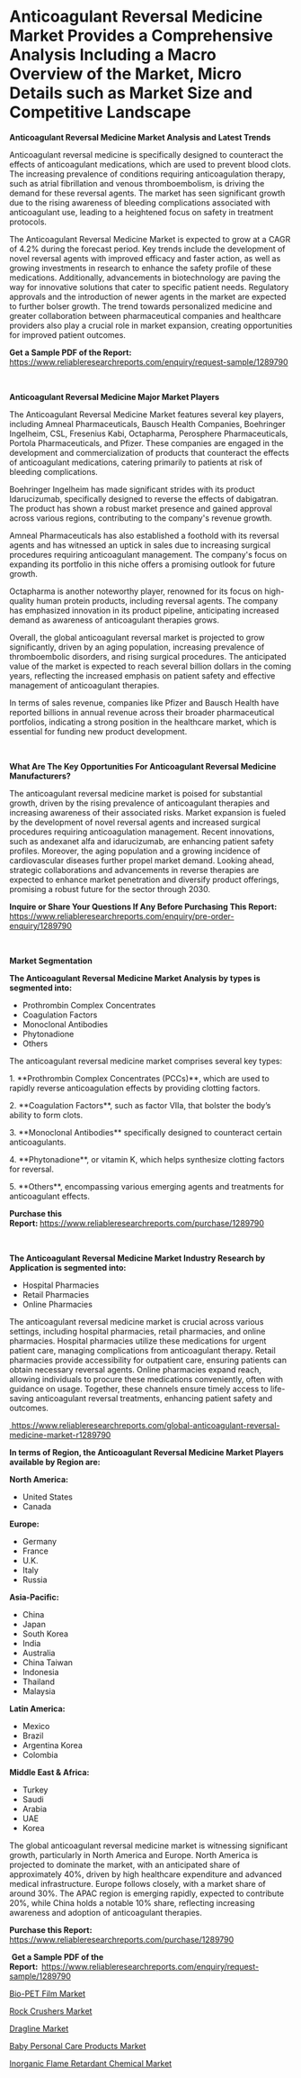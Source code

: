 <p><h1>Anticoagulant Reversal Medicine Market Provides a Comprehensive Analysis Including a Macro Overview of the Market, Micro Details such as Market Size and Competitive Landscape</h1></p><p><strong>Anticoagulant Reversal Medicine Market Analysis and Latest Trends</strong></p>
<p><p>Anticoagulant reversal medicine is specifically designed to counteract the effects of anticoagulant medications, which are used to prevent blood clots. The increasing prevalence of conditions requiring anticoagulation therapy, such as atrial fibrillation and venous thromboembolism, is driving the demand for these reversal agents. The market has seen significant growth due to the rising awareness of bleeding complications associated with anticoagulant use, leading to a heightened focus on safety in treatment protocols.</p><p>The Anticoagulant Reversal Medicine Market is expected to grow at a CAGR of 4.2% during the forecast period. Key trends include the development of novel reversal agents with improved efficacy and faster action, as well as growing investments in research to enhance the safety profile of these medications. Additionally, advancements in biotechnology are paving the way for innovative solutions that cater to specific patient needs. Regulatory approvals and the introduction of newer agents in the market are expected to further bolser growth. The trend towards personalized medicine and greater collaboration between pharmaceutical companies and healthcare providers also play a crucial role in market expansion, creating opportunities for improved patient outcomes.</p></p>
<p><strong>Get a Sample PDF of the Report:&nbsp;</strong> <a href="https://www.reliableresearchreports.com/enquiry/request-sample/1289790?utm_campaign=4&utm_medium=2&utm_source=Github&utm_content=ia&utm_term=26102024&utm_id=anticoagulant-reversal-medicine">https://www.reliableresearchreports.com/enquiry/request-sample/1289790</a></p>
<p>&nbsp;</p>
<p><strong>Anticoagulant Reversal Medicine Major Market Players</strong></p>
<p><p>The Anticoagulant Reversal Medicine Market features several key players, including Amneal Pharmaceuticals, Bausch Health Companies, Boehringer Ingelheim, CSL, Fresenius Kabi, Octapharma, Perosphere Pharmaceuticals, Portola Pharmaceuticals, and Pfizer. These companies are engaged in the development and commercialization of products that counteract the effects of anticoagulant medications, catering primarily to patients at risk of bleeding complications.</p><p>Boehringer Ingelheim has made significant strides with its product Idarucizumab, specifically designed to reverse the effects of dabigatran. The product has shown a robust market presence and gained approval across various regions, contributing to the company's revenue growth.</p><p>Amneal Pharmaceuticals has also established a foothold with its reversal agents and has witnessed an uptick in sales due to increasing surgical procedures requiring anticoagulant management. The company's focus on expanding its portfolio in this niche offers a promising outlook for future growth.</p><p>Octapharma is another noteworthy player, renowned for its focus on high-quality human protein products, including reversal agents. The company has emphasized innovation in its product pipeline, anticipating increased demand as awareness of anticoagulant therapies grows.</p><p>Overall, the global anticoagulant reversal market is projected to grow significantly, driven by an aging population, increasing prevalence of thromboembolic disorders, and rising surgical procedures. The anticipated value of the market is expected to reach several billion dollars in the coming years, reflecting the increased emphasis on patient safety and effective management of anticoagulant therapies.</p><p>In terms of sales revenue, companies like Pfizer and Bausch Health have reported billions in annual revenue across their broader pharmaceutical portfolios, indicating a strong position in the healthcare market, which is essential for funding new product development.</p></p>
<p>&nbsp;</p>
<p><strong>What Are The Key Opportunities For Anticoagulant Reversal Medicine Manufacturers?</strong></p>
<p><p>The anticoagulant reversal medicine market is poised for substantial growth, driven by the rising prevalence of anticoagulant therapies and increasing awareness of their associated risks. Market expansion is fueled by the development of novel reversal agents and increased surgical procedures requiring anticoagulation management. Recent innovations, such as andexanet alfa and idarucizumab, are enhancing patient safety profiles. Moreover, the aging population and a growing incidence of cardiovascular diseases further propel market demand. Looking ahead, strategic collaborations and advancements in reverse therapies are expected to enhance market penetration and diversify product offerings, promising a robust future for the sector through 2030.</p></p>
<p><strong>Inquire or Share Your Questions If Any Before Purchasing This Report:</strong> <a href="https://www.reliableresearchreports.com/enquiry/pre-order-enquiry/1289790?utm_campaign=4&utm_medium=2&utm_source=Github&utm_content=ia&utm_term=26102024&utm_id=anticoagulant-reversal-medicine">https://www.reliableresearchreports.com/enquiry/pre-order-enquiry/1289790</a></p>
<p>&nbsp;</p>
<p><strong>Market Segmentation</strong></p>
<p><strong>The Anticoagulant Reversal Medicine Market Analysis by types is segmented into:</strong></p>
<p><ul><li>Prothrombin Complex Concentrates</li><li>Coagulation Factors</li><li>Monoclonal Antibodies</li><li>Phytonadione</li><li>Others</li></ul></p>
<p><p>The anticoagulant reversal medicine market comprises several key types: </p><p>1. **Prothrombin Complex Concentrates (PCCs)**, which are used to rapidly reverse anticoagulation effects by providing clotting factors. </p><p>2. **Coagulation Factors**, such as factor VIIa, that bolster the body’s ability to form clots. </p><p>3. **Monoclonal Antibodies** specifically designed to counteract certain anticoagulants. </p><p>4. **Phytonadione**, or vitamin K, which helps synthesize clotting factors for reversal. </p><p>5. **Others**, encompassing various emerging agents and treatments for anticoagulant effects.</p></p>
<p><strong>Purchase this Report:&nbsp;</strong><a href="https://www.reliableresearchreports.com/purchase/1289790?utm_campaign=4&utm_medium=2&utm_source=Github&utm_content=ia&utm_term=26102024&utm_id=anticoagulant-reversal-medicine">https://www.reliableresearchreports.com/purchase/1289790</a></p>
<p>&nbsp;</p>
<p><strong>The Anticoagulant Reversal Medicine Market Industry Research by Application is segmented into:</strong></p>
<p><ul><li>Hospital Pharmacies</li><li>Retail Pharmacies</li><li>Online Pharmacies</li></ul></p>
<p><p>The anticoagulant reversal medicine market is crucial across various settings, including hospital pharmacies, retail pharmacies, and online pharmacies. Hospital pharmacies utilize these medications for urgent patient care, managing complications from anticoagulant therapy. Retail pharmacies provide accessibility for outpatient care, ensuring patients can obtain necessary reversal agents. Online pharmacies expand reach, allowing individuals to procure these medications conveniently, often with guidance on usage. Together, these channels ensure timely access to life-saving anticoagulant reversal treatments, enhancing patient safety and outcomes.</p></p>
<p><a href="https://www.reliableresearchreports.com/global-anticoagulant-reversal-medicine-market-r1289790?utm_campaign=4&utm_medium=2&utm_source=Github&utm_content=ia&utm_term=26102024&utm_id=anticoagulant-reversal-medicine">&nbsp;https://www.reliableresearchreports.com/global-anticoagulant-reversal-medicine-market-r1289790</a></p>
<p><strong>In terms of Region, the Anticoagulant Reversal Medicine Market Players available by Region are:</strong></p>
<p>
    <p> <strong> North America: </strong>
        <ul>
            <li>United States</li>
            <li>Canada</li>
        </ul>
        </p> 
    <p> <strong> Europe: </strong>
        <ul>
            <li>Germany</li>
            <li>France</li>
            <li>U.K.</li>
            <li>Italy</li>
            <li>Russia</li>
        </ul>
        </p> 
    <p> <strong> Asia-Pacific: </strong>
        <ul>
            <li>China</li>
            <li>Japan</li>
            <li>South Korea</li>
            <li>India</li>
            <li>Australia</li>
            <li>China Taiwan</li>
            <li>Indonesia</li>
            <li>Thailand</li>
            <li>Malaysia</li>
        </ul>
        </p> 
    <p> <strong> Latin America: </strong>
        <ul>
            <li>Mexico</li>
            <li>Brazil</li>
            <li>Argentina Korea</li>
            <li>Colombia</li>
        </ul>
        </p> 
    <p> <strong> Middle East & Africa: </strong>
        <ul>
            <li>Turkey</li>
            <li>Saudi</li>
            <li>Arabia</li>
            <li>UAE</li>
            <li>Korea</li>
        </ul>
    </p>
    </p>
<p><p>The global anticoagulant reversal medicine market is witnessing significant growth, particularly in North America and Europe. North America is projected to dominate the market, with an anticipated share of approximately 40%, driven by high healthcare expenditure and advanced medical infrastructure. Europe follows closely, with a market share of around 30%. The APAC region is emerging rapidly, expected to contribute 20%, while China holds a notable 10% share, reflecting increasing awareness and adoption of anticoagulant therapies.</p></p>
<p><strong>Purchase this Report: </strong><a href="https://www.reliableresearchreports.com/purchase/1289790?utm_campaign=4&utm_medium=2&utm_source=Github&utm_content=ia&utm_term=26102024&utm_id=anticoagulant-reversal-medicine">https://www.reliableresearchreports.com/purchase/1289790</a></p>
<p>&nbsp;<strong>Get a Sample PDF of the Report:&nbsp;&nbsp;</strong><a href="https://www.reliableresearchreports.com/enquiry/request-sample/1289790?utm_campaign=4&utm_medium=2&utm_source=Github&utm_content=ia&utm_term=26102024&utm_id=anticoagulant-reversal-medicine">https://www.reliableresearchreports.com/enquiry/request-sample/1289790</a></p>
<p><strong></strong></p>
<p><p><a href="https://www.linkedin.com/pulse/bio-pet-film-market-overview-regional-outlook-competitive-7ijjf?utm_campaign=4&utm_medium=2&utm_source=Github&utm_content=ia&utm_term=26102024&utm_id=anticoagulant-reversal-medicine">Bio-PET Film Market</a></p><p><a href="https://issuu.com/reportprime-2/docs/rock-crushers-market-size-2030.pptx_22b288baf1554f?utm_campaign=4&utm_medium=2&utm_source=Github&utm_content=ia&utm_term=26102024&utm_id=anticoagulant-reversal-medicine">Rock Crushers Market</a></p><p><a href="https://issuu.com/reportprime-2/docs/dragline-market-size-2030.pptx_98a7e9ebd4c3cc?utm_campaign=4&utm_medium=2&utm_source=Github&utm_content=ia&utm_term=26102024&utm_id=anticoagulant-reversal-medicine">Dragline Market</a></p><p><a href="https://www.linkedin.com/pulse/exploring-baby-personal-care-products-market-strategic-insights-n63rf?utm_campaign=4&utm_medium=2&utm_source=Github&utm_content=ia&utm_term=26102024&utm_id=anticoagulant-reversal-medicine">Baby Personal Care Products Market</a></p><p><a href="https://github.com/alesiasc0na/Market-Research-Report-List-1/blob/main/inorganic-flame-retardant-chemical-market.md?utm_campaign=4&utm_medium=2&utm_source=Github&utm_content=ia&utm_term=26102024&utm_id=anticoagulant-reversal-medicine">Inorganic Flame Retardant Chemical Market</a></p></p>